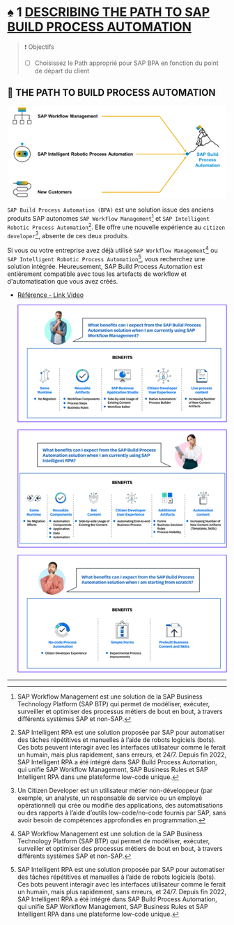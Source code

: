 # ♠ 1 [DESCRIBING THE PATH TO SAP BUILD PROCESS AUTOMATION](https://learning.sap.com/learning-journeys/create-processes-and-automations-with-sap-build-process-automation/describing-the-path-to-sap-build-process-automation_b937f72a-1d68-4203-8c88-e5e03c210aa7)

> :exclamation: Objectifs
>
> - [ ] Choisissez le Path approprié pour SAP BPA en fonction du point de départ du client

## :closed_book: THE PATH TO BUILD PROCESS AUTOMATION

![](./assets/01_Path_to_SPA_001.png)

`SAP Build Process Automation (BPA)` est une solution issue des anciens produits SAP autonomes `SAP Workflow Management`[^1] et `SAP Intelligent Robotic Process Automation`[^2]. Elle offre une nouvelle expérience au `citizen developer`[^3], absente de ces deux produits.

Si vous ou votre entreprise avez déjà utilisé `SAP Workflow Management`[^1] ou `SAP Intelligent Robotic Process Automation`[^2], vous recherchez une solution intégrée. Heureusement, SAP Build Process Automation est entièrement compatible avec tous les artefacts de workflow et d'automatisation que vous avez créés.

- [Référence - Link Video](https://learning.sap.com/learning-journeys/create-processes-and-automations-with-sap-build-process-automation/describing-the-path-to-sap-build-process-automation_b937f72a-1d68-4203-8c88-e5e03c210aa7)

  ![](./assets/Capture%20d’écran%202025-05-23%20081647.png)

  ![](./assets/Capture%20d’écran%202025-05-23%20081835.png)

  ![](./assets/Capture%20d’écran%202025-05-23%20081949.png)

---

[^1]: SAP Workflow Management est une solution de la SAP Business Technology Platform (SAP BTP) qui permet de modéliser, exécuter, surveiller et optimiser des processus métiers de bout en bout, à travers différents systèmes SAP et non-SAP.
[^2]: SAP Intelligent RPA est une solution proposée par SAP pour automatiser des tâches répétitives et manuelles à l’aide de robots logiciels (bots). Ces bots peuvent interagir avec les interfaces utilisateur comme le ferait un humain, mais plus rapidement, sans erreurs, et 24/7. Depuis fin 2022, SAP Intelligent RPA a été intégré dans SAP Build Process Automation, qui unifie SAP Workflow Management, SAP Business Rules et SAP Intelligent RPA dans une plateforme low-code unique.
[^3]: Un Citizen Developer est un utilisateur métier non-développeur (par exemple, un analyste, un responsable de service ou un employé opérationnel) qui crée ou modifie des applications, des automatisations ou des rapports à l’aide d’outils low-code/no-code fournis par SAP, sans avoir besoin de compétences approfondies en programmation.
